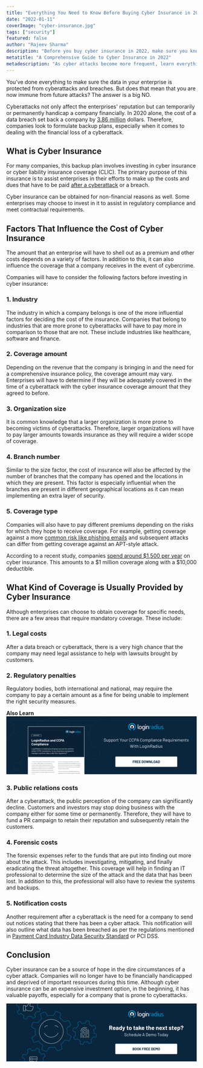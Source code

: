 ```yaml
---
title: "Everything You Need to Know Before Buying Cyber Insurance in 2022"
date: "2022-01-11"
coverImage: "cyber-insurance.jpg"
tags: ["security"]
featured: false 
author: "Rajeev Sharma"
description: "Before you buy cyber insurance in 2022, make sure you know everything there is to know about it. Learn the ins and outs of what to expect, how much wealth you can save, and more."
metatitle: "A Comprehensive Guide to Cyber Insurance in 2022"
metadescription: "As cyber attacks become more frequent, learn everything you need to before making a wise decision to buy cyber insurance in 2022."
---
```


You’ve done everything to make sure the data in your enterprise is protected from cyberattacks and breaches. But does that mean that you are now immune from future attacks? The answer is a big NO.

Cyberattacks not only affect the enterprises' reputation but can temporarily or permanently handicap a company financially. In 2020 alone, the cost of a data breach set back a company by [3.86 million](https://www.varonis.com/blog/cybersecurity-statistics/) dollars. Therefore, companies look to formulate backup plans, especially when it comes to dealing with the financial loss of a cyberattack. 


## What is Cyber Insurance 

For many companies, this backup plan involves investing in cyber insurance or cyber liability insurance coverage (CLIC). The primary purpose of this insurance is to assist enterprises in their efforts to make up the costs and dues that have to be paid [after a cyberattack](https://www.loginradius.com/blog/start-with-identity/how-to-handle-data-breaches/) or a breach. 

Cyber insurance can be obtained for non-financial reasons as well. Some enterprises may choose to invest in it to assist in regulatory compliance and meet contractual requirements. 


## Factors That Influence the Cost of Cyber Insurance 

The amount that an enterprise will have to shell out as a premium and other costs depends on a variety of factors. In addition to this, it can also influence the coverage that a company receives in the event of cybercrime. 

Companies will have to consider the following factors before investing in cyber insurance: 


### 1. Industry

The industry in which a company belongs is one of the more influential factors for deciding the cost of the insurance. Companies that belong to industries that are more prone to cyberattacks will have to pay more in comparison to those that are not. These include industries like healthcare, software and finance. 


### 2. Coverage amount

Depending on the revenue that the company is bringing in and the need for a comprehensive insurance policy, the coverage amount may vary. Enterprises will have to determine if they will be adequately covered in the time of a cyberattack with the cyber insurance coverage amount that they agreed to before. 


### 3. Organization size

It is common knowledge that a larger organization is more prone to becoming victims of cyberattacks. Therefore, larger organizations will have to pay larger amounts towards insurance as they will require a wider scope of coverage. 


### 4. Branch number

Similar to the size factor, the cost of insurance will also be affected by the number of branches that the company has opened and the locations in which they are present. This factor is especially influential when the branches are present in different geographical locations as it can mean implementing an extra layer of security. 


### 5. Coverage type

Companies will also have to pay different premiums depending on the risks for which they hope to receive coverage. For example, getting coverage against a more [common risk like phishing emails](https://www.loginradius.com/blog/start-with-identity/phishing-for-identity/) and subsequent attacks can differ from getting coverage against an APT-style attack. 

According to a recent study, companies [spend around $1,500 per year](https://advisorsmith.com/cyber-liability-insurance/cost/) on cyber insurance. This amounts to a $1 million coverage along with a $10,000 deductible. 


## What Kind of Coverage is Usually Provided by Cyber Insurance

Although enterprises can choose to obtain coverage for specific needs, there are a few areas that require mandatory coverage. These include: 


### 1. Legal costs

After a data breach or cyberattack, there is a very high chance that the company may need legal assistance to help with lawsuits brought by customers. 


### 2. Regulatory penalties

Regulatory bodies, both international and national, may require the company to pay a certain amount as a fine for being unable to implement the right security measures. 

**Also Learn**[![LR-CCPA](LR-CCPA.png)](https://www.loginradius.com/resource/loginradius-and-ccpa-compliance)


### 3. Public relations costs

After a cyberattack, the public perception of the company can significantly decline. Customers and investors may stop doing business with the company either for some time or permanently. Therefore, they will have to fund a PR campaign to retain their reputation and subsequently retain the customers. 


### 4. Forensic costs

The forensic expenses refer to the funds that are put into finding out more about the attack. This includes investigating, mitigating, and finally eradicating the threat altogether. This coverage will help in finding an IT professional to determine the size of the attack and the data that has been lost. In addition to this, the professional will also have to review the systems and backups. 


### 5. Notification costs

Another requirement after a cyberattack is the need for a company to send out notices stating that there has been a cyber attack. This notification will also outline what data has been breached as per the regulations mentioned in [Payment Card Industry Data Security Standard](https://www.loginradius.com/resource/pci-dss-framework-whitepaper) or PCI DSS. 


## Conclusion 

Cyber insurance can be a source of hope in the dire circumstances of a cyber attack. Companies will no longer have to be financially handicapped and deprived of important resources during this time. Although cyber insurance can be an expensive investment option, in the beginning, it has valuable payoffs, especially for a company that is prone to cyberattacks.


[![book-a-demo-loginradius](../../assets/book-a-demo-loginradius.png)](https://www.loginradius.com/book-a-demo/)

